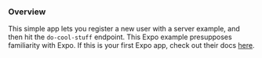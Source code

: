 ### Overview

This simple app lets you register a new user with a server example, and then hit the `do-cool-stuff` endpoint. This Expo example presupposes familiarity with Expo. If this is your first Expo app, check out their docs [here](https://docs.expo.dev/tutorial/create-your-first-app/).
